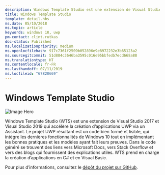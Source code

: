 ```yaml
---
description: Windows Template Studio est une extension de Visual Studio qui permet de créer rapidement des applications UWP.
title: Windows Template Studio
template: detail.hbs
ms.date: 05/10/2018
ms.topic: article
keywords: windows 10, uwp
pm-contact: clint.rutkas
doc-status: Published
ms.localizationpriority: medium
ms.openlocfilehash: 917c7361f2509b052896e9e8972232e3b65123a2
ms.sourcegitcommit: 51d884c3646ba3595c016e95bbfedb7ecd668a88
ms.translationtype: HT
ms.contentlocale: fr-FR
ms.lasthandoff: 07/11/2019
ms.locfileid: "67820669"
---
```

# <a name="windows-template-studio"></a>Windows Template Studio

![Image Hero](images/wts1.png)

Windows Template Studio (WTS) est une extension de Visual Studio 2017 et Visual Studio 2019 qui accélère la création d’applications UWP via un Assistant. Le projet UWP résultant est un code bien formé et lisible, qui intègre les dernières fonctionnalités de Windows 10 tout en implémentant les bonnes pratiques et les modèles ayant fait leurs preuves. Dans le code généré se trouvent des liens vers Microsoft Docs, vers Stack Overflow et vers des blogs qui fournissent des explications utiles. WTS prend en charge la création d’applications en C# et en Visual Basic.

Pour plus d’informations, consultez le [dépôt du projet sur GitHub](https://github.com/microsoft/windowsTemplateStudio).


